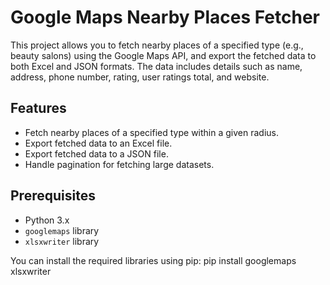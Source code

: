 # Google Maps Nearby Places Fetcher

This project allows you to fetch nearby places of a specified type (e.g., beauty salons) using the Google Maps API, and export the fetched data to both Excel and JSON formats. The data includes details such as name, address, phone number, rating, user ratings total, and website.

## Features

- Fetch nearby places of a specified type within a given radius.
- Export fetched data to an Excel file.
- Export fetched data to a JSON file.
- Handle pagination for fetching large datasets.

## Prerequisites

- Python 3.x
- `googlemaps` library
- `xlsxwriter` library

You can install the required libraries using pip:
pip install googlemaps xlsxwriter


